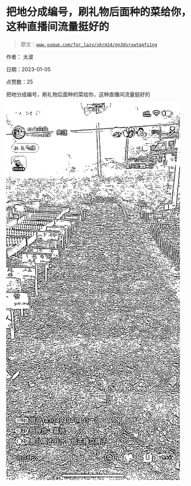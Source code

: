 # 把地分成编号，刷礼物后面种的菜给你，这种直播间流量挺好的

> 原文：[`www.yuque.com/for_lazy/xkrm14/gn3dvrxwtqqfs1ng`](https://www.yuque.com/for_lazy/xkrm14/gn3dvrxwtqqfs1ng)



作者： 太波 

日期：2023-01-05 

点赞数：25 

把地分成编号，刷礼物后面种的菜给你，这种直播间流量挺好的 

![](img/88ebaa49bfa10aa838859768bebaf08c.png) 


